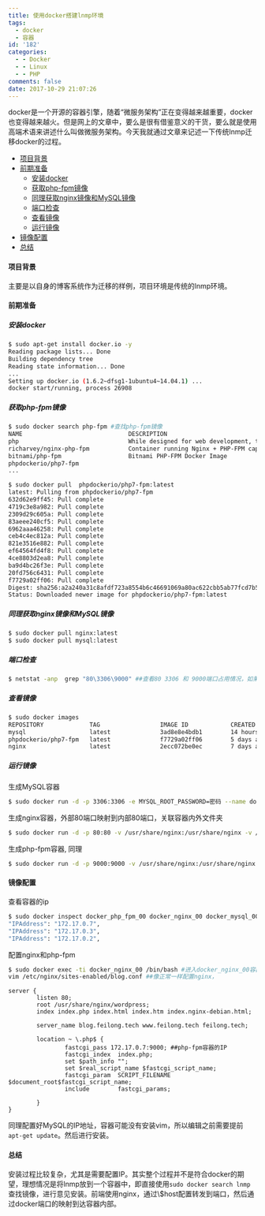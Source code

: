 ```yaml
---
title: 使用docker搭建lnmp环境
tags:
  - docker
  - 容器
id: '182'
categories:
  - - Docker
  - - Linux
  - - PHP
comments: false
date: 2017-10-29 21:07:26
---
```


docker是一个开源的容器引擎，随着“微服务架构”正在变得越来越重要，docker也变得越来越火。但是网上的文章中，要么是很有借鉴意义的干货，要么就是使用高端术语来讲述什么叫做微服务架构。今天我就通过文章来记述一下传统lnmp迁移docker的过程。
<!-- more -->
*   [项目背景](#项目背景)
*   [前期准备](#前期准备)
    *   [安装docker](#安装docker)
    *   [获取php-fpm镜像](#获取php-fpm镜像)
    *   [同理获取nginx镜像和MySQL镜像](#同理获取nginx镜像和mysql镜像)
    *   [端口检查](#端口检查)
    *   [查看镜像](#查看镜像)
    *   [运行镜像](#运行镜像)
*   [镜像配置](#镜像配置)
*   [总结](#总结)

#### 项目背景

主要是以自身的博客系统作为迁移的样例，项目环境是传统的lnmp环境。

#### 前期准备

##### 安装docker

```bash
$ sudo apt-get install docker.io -y
Reading package lists... Done
Building dependency tree
Reading state information... Done
...
Setting up docker.io (1.6.2~dfsg1-1ubuntu4~14.04.1) ...
docker start/running, process 26908
```

##### 获取php-fpm镜像

```bash
$ sudo docker search php-fpm #查找php-fpm镜像
NAME                              DESCRIPTION                                     STARS     OFFICIAL   AUTOMATED
php                               While designed for web development, the PH...   2782      [OK]
richarvey/nginx-php-fpm           Container running Nginx + PHP-FPM capable ...   454                  [OK]
bitnami/php-fpm                   Bitnami PHP-FPM Docker Image                    41                   [OK]
phpdockerio/php7-fpm
...

$ sudo docker pull  phpdockerio/php7-fpm:latest
latest: Pulling from phpdockerio/php7-fpm
632d62e9ff45: Pull complete
4719c3e8a982: Pull complete
2309d29c605a: Pull complete
83aeee240cf5: Pull complete
6962aaa46258: Pull complete
ceb4c4ec812a: Pull complete
821e3516e882: Pull complete
ef64564fd4f8: Pull complete
4ce8803d2ea8: Pull complete
ba9d4bc26f3e: Pull complete
20fd756c6431: Pull complete
f7729a02ff06: Pull complete
Digest: sha256:a2a240a31c8afdf723a8554b6c46691069a80ac622cbb5ab77fcd7b5762ddc58
Status: Downloaded newer image for phpdockerio/php7-fpm:latest
```

##### 同理获取nginx镜像和MySQL镜像

```bash
$ sudo docker pull nginx:latest
$ sudo docker pull mysql:latest
```

##### 端口检查

```bash
$ netstat -anp  grep "80\3306\9000" ##查看80 3306 和 9000端口占用情况，如果被占用，停掉响应服务
```

##### 查看镜像

```bash
$ sudo docker images
REPOSITORY             TAG                 IMAGE ID            CREATED             VIRTUAL SIZE
mysql                  latest              3ad8e8e4bdb1        14 hours ago        408.2 MB
phpdockerio/php7-fpm   latest              f7729a02ff06        5 days ago          166.2 MB
nginx                  latest              2ecc072be0ec        7 days ago          108.3 MB
```

##### 运行镜像

生成MySQL容器

```bash
$ sudo docker run -d -p 3306:3306 -e MYSQL_ROOT_PASSWORD=密码 --name docker_mysql_00 mysql:latest
```

生成nginx容器，外部80端口映射到内部80端口，关联容器内外文件夹

```bash
$ sudo docker run -d -p 80:80 -v /usr/share/nginx:/usr/share/nginx -v /etc/nginx:/etc/nginx --name docker_nginx_00 nginx:lastest
```

生成php-fpm容器, 同理

```bash
$ sudo docker run -d -p 9000:9000 -v /usr/share/nginx:/usr/share/nginx --name docker_php_fpm_00 phpdockerio/php7-fpm
```

#### 镜像配置

查看容器的ip

```bash
$ sudo docker inspect docker_php_fpm_00 docker_nginx_00 docker_mysql_00 grep "IPAddress"
"IPAddress": "172.17.0.7",
"IPAddress": "172.17.0.3",
"IPAddress": "172.17.0.2",
```

配置nginx和php-fpm

```bash
$ sudo docker exec -ti docker_nginx_00 /bin/bash #进入docker_nginx_00容器
vim /etc/nginx/sites-enabled/blog.conf ##像正常一样配置nginx，
```

```nginx
server {
        listen 80;
        root /usr/share/nginx/wordpress;
        index index.php index.html index.htm index.nginx-debian.html;

        server_name blog.feilong.tech www.feilong.tech feilong.tech;

        location ~ \.php$ {
                fastcgi_pass 172.17.0.7:9000; ##php-fpm容器的IP
                fastcgi_index  index.php;
                set $path_info "";
                set $real_script_name $fastcgi_script_name;
                fastcgi_param  SCRIPT_FILENAME  $document_root$fastcgi_script_name;
                include        fastcgi_params;

        }
}
```

同理配置好MySQL的IP地址，容器可能没有安装vim，所以编辑之前需要提前`apt-get update`。然后进行安装。

#### 总结

安装过程比较复杂，尤其是需要配置IP。其实整个过程并不是符合docker的期望，理想情况是将lnmp放到一个容器中，即直接使用`sudo docker search lnmp`查找镜像，进行意见安装。前端使用nginx，通过\\$host配置转发到端口，然后通过docker端口的映射到达容器内部。